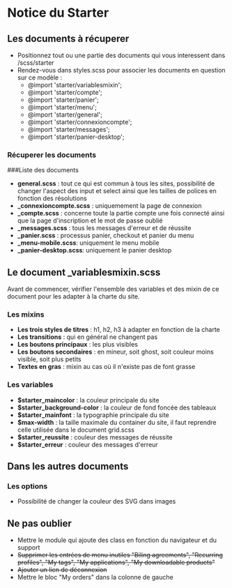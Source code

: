 # Notice du Starter

## Les documents à récuperer 
* Positionnez tout ou une partie des documents qui vous interessent dans /scss/starter
* Rendez-vous dans styles.scss pour associer les documents en question sur ce modèle : 
    * @import 'starter/variablesmixin';
    * @import 'starter/compte';
    * @import 'starter/panier';
    * @import 'starter/menu';
    * @import 'starter/general';
    * @import 'starter/connexioncompte';
    * @import 'starter/messages';
    * @import 'starter/panier-desktop';

### Récuperer les documents

###Liste des documents
* **general.scss** : tout ce qui est commun à tous les sites, possibilité de changer l'aspect des input et select ainsi que les tailles de polices en fonction des résolutions
* **_connexioncompte.scss** : uniquemement la page de connexion
* **_compte.scss** : concerne toute la partie compte une fois connecté ainsi que la page d'inscription et le mot de passe oublié
* **_messages.scss** : tous les messages d'erreur et de réussite
* **_panier.scss** : processus panier, checkout et panier du menu
* **_menu-mobile.scss**: uniquement le menu mobile
* **_panier-desktop.scss**: uniquement le panier desktop

## Le document _variablesmixin.scss

Avant de commencer, vérifier l'ensemble des variables et des mixin de ce document pour les adapter à la charte du site.

### Les mixins

* **Les trois styles de titres** : h1, h2, h3 à adapter en fonction de la charte
* **Les transitions** : qui en général ne changent pas
* **Les boutons principaux** : les plus visibles
* **Les boutons secondaires** : en mineur, soit ghost, soit couleur moins visible, soit plus petits
* **Textes en gras** : mixin au cas où il n'existe pas de font grasse 

### Les variables
* **$starter_maincolor** : la couleur principale du site
* **$starter_background-color** : la couleur de fond foncée des tableaux
* **$starter_mainfont** : la typographie principale du site
* **$max-width** : la taille maximale du container du site, il faut reprendre celle utilisée dans le document grid.scss
* **$starter_reussite** : couleur des messages de réussite
* **$starter_erreur** : couleur des messages d'erreur

## Dans les autres documents 

### Les options
* Possibilité de changer la couleur des SVG dans images

## Ne pas oublier
* Mettre le module qui ajoute des class en fonction du navigateur et du support
* ~~Supprimer les entrées de menu inutiles "Biling agreements", "Recurring profiles", "My tags", "My applications", "My downloadable products"~~
* ~~Ajouter un lien de déconnexion~~
* Mettre le bloc "My orders" dans la colonne de gauche
